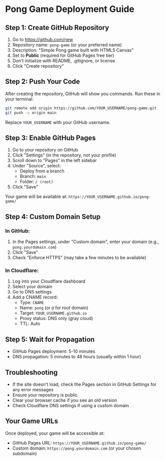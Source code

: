 # Pong Game Deployment Guide

## Step 1: Create GitHub Repository

1. Go to https://github.com/new
2. Repository name: `pong-game` (or your preferred name)
3. Description: "Simple Pong game built with HTML5 Canvas"
4. Set to **Public** (required for GitHub Pages free tier)
5. Don't initialize with README, .gitignore, or license
6. Click "Create repository"

## Step 2: Push Your Code

After creating the repository, GitHub will show you commands. Run these in your terminal:

```bash
git remote add origin https://github.com/YOUR_USERNAME/pong-game.git
git push -u origin main
```

Replace `YOUR_USERNAME` with your GitHub username.

## Step 3: Enable GitHub Pages

1. Go to your repository on GitHub
2. Click "Settings" (in the repository, not your profile)
3. Scroll down to "Pages" in the left sidebar
4. Under "Source", select:
   - Deploy from a branch
   - Branch: `main`
   - Folder: `/ (root)`
5. Click "Save"

Your game will be available at: `https://YOUR_USERNAME.github.io/pong-game/`

## Step 4: Custom Domain Setup

### In GitHub:
1. In the Pages settings, under "Custom domain", enter your domain (e.g., `pong.yourdomain.com`)
2. Click "Save"
3. Check "Enforce HTTPS" (may take a few minutes to be available)

### In Cloudflare:
1. Log into your Cloudflare dashboard
2. Select your domain
3. Go to DNS settings
4. Add a CNAME record:
   - Type: `CNAME`
   - Name: `pong` (or `@` for root domain)
   - Target: `YOUR_USERNAME.github.io`
   - Proxy status: DNS only (gray cloud)
   - TTL: Auto

## Step 5: Wait for Propagation

- GitHub Pages deployment: 5-10 minutes
- DNS propagation: 5 minutes to 48 hours (usually within 1 hour)

## Troubleshooting

- If the site doesn't load, check the Pages section in GitHub Settings for any error messages
- Ensure your repository is public
- Clear your browser cache if you see an old version
- Check Cloudflare DNS settings if using a custom domain

## Your Game URLs

Once deployed, your game will be accessible at:
- GitHub Pages URL: `https://YOUR_USERNAME.github.io/pong-game/`
- Custom domain: `https://pong.yourdomain.com` (or your chosen subdomain)
